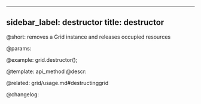 
---
sidebar_label: destructor
title: destructor
---          

@short: removes a Grid instance and releases occupied resources


@params:




@example:
grid.destructor();


@template: api_method
@descr:

@related: grid/usage.md#destructinggrid



@changelog:


